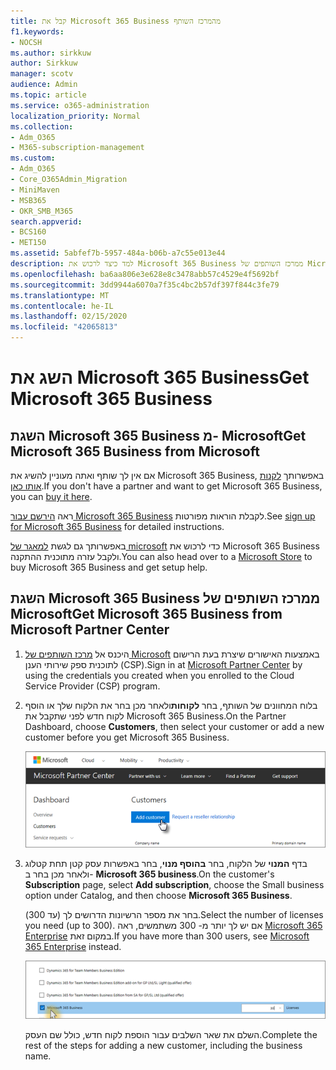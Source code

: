 ```yaml
---
title: קבל את Microsoft 365 Business מהמרכז השותף
f1.keywords:
- NOCSH
ms.author: sirkkuw
author: Sirkkuw
manager: scotv
audience: Admin
ms.topic: article
ms.service: o365-administration
localization_priority: Normal
ms.collection:
- Adm_O365
- M365-subscription-management
ms.custom:
- Adm_O365
- Core_O365Admin_Migration
- MiniMaven
- MSB365
- OKR_SMB_M365
search.appverid:
- BCS160
- MET150
ms.assetid: 5abfef7b-5957-484a-b06b-a7c55e013e44
description: למד כיצד לרכוש את Microsoft 365 Business ממרכז השותפים של Microsoft.
ms.openlocfilehash: ba6aa806e3e628e8c3478abb57c4529e4f5692bf
ms.sourcegitcommit: 3dd9944a6070a7f35c4bc2b57df397f844c3fe79
ms.translationtype: MT
ms.contentlocale: he-IL
ms.lasthandoff: 02/15/2020
ms.locfileid: "42065813"
---
```

# <a name="get-microsoft-365-business"></a><span data-ttu-id="4e790-103">השג את Microsoft 365 Business</span><span class="sxs-lookup"><span data-stu-id="4e790-103">Get Microsoft 365 Business</span></span>

## <a name="get-microsoft-365-business-from-microsoft"></a><span data-ttu-id="4e790-104">השגת Microsoft 365 Business מ- Microsoft</span><span class="sxs-lookup"><span data-stu-id="4e790-104">Get Microsoft 365 Business from Microsoft</span></span>

<span data-ttu-id="4e790-105">אם אין לך שותף ואתה מעוניין להשיג את Microsoft 365 Business, באפשרותך [לקנות אותו כאן](https://www.microsoft.com/en-US/microsoft-365/business).</span><span class="sxs-lookup"><span data-stu-id="4e790-105">If you don't have a partner and want to get Microsoft 365 Business, you can [buy it here](https://www.microsoft.com/en-US/microsoft-365/business).</span></span>

<span data-ttu-id="4e790-106">ראה [הירשם עבור Microsoft 365 Business](sign-up.md) לקבלת הוראות מפורטות.</span><span class="sxs-lookup"><span data-stu-id="4e790-106">See [sign up for Microsoft 365 Business](sign-up.md) for detailed instructions.</span></span>

<span data-ttu-id="4e790-107">באפשרותך גם לגשת [למאגר של microsoft](https://www.microsoft.com/en-us/store/locations/find-a-store?icid=en_US_Store_UH_FAS) כדי לרכוש את Microsoft 365 Business ולקבל עזרה מתוכנית ההתקנה.</span><span class="sxs-lookup"><span data-stu-id="4e790-107">You can also head over to a [Microsoft Store](https://www.microsoft.com/en-us/store/locations/find-a-store?icid=en_US_Store_UH_FAS) to buy Microsoft 365 Business and get setup help.</span></span>
  
## <a name="get-microsoft-365-business-from-microsoft-partner-center"></a><span data-ttu-id="4e790-108">השגת Microsoft 365 Business ממרכז השותפים של Microsoft</span><span class="sxs-lookup"><span data-stu-id="4e790-108">Get Microsoft 365 Business from Microsoft Partner Center</span></span>

1. <span data-ttu-id="4e790-109">היכנס אל [מרכז השותפים של Microsoft](https://go.microsoft.com/fwlink/p/?linkid=849910) באמצעות האישורים שיצרת בעת הרישום לתוכנית ספק שירותי הענן (CSP).</span><span class="sxs-lookup"><span data-stu-id="4e790-109">Sign in at [Microsoft Partner Center](https://go.microsoft.com/fwlink/p/?linkid=849910) by using the credentials you created when you enrolled to the Cloud Service Provider (CSP) program.</span></span> 
    
2. <span data-ttu-id="4e790-110">בלוח המחוונים של השותף, בחר **לקוחות**ולאחר מכן בחר את הלקוח שלך או הוסף לקוח חדש לפני שתקבל את Microsoft 365 Business.</span><span class="sxs-lookup"><span data-stu-id="4e790-110">On the Partner Dashboard, choose **Customers**, then select your customer or add a new customer before you get Microsoft 365 Business.</span></span>
    
    ![במרכז השותפים של Microsoft, הוסף לקוח.](../media/ec807d07-bbd2-411f-8fe1-c644cf9a3882.png)
  
3. <span data-ttu-id="4e790-112">בדף **המנוי** של הלקוח, בחר **בהוסף מנוי**, בחר באפשרות עסק קטן תחת קטלוג ולאחר מכן בחר ב- **Microsoft 365 business**.</span><span class="sxs-lookup"><span data-stu-id="4e790-112">On the customer's **Subscription** page, select **Add subscription**, choose the Small business option under Catalog, and then choose **Microsoft 365 Business**.</span></span>
    
    <span data-ttu-id="4e790-113">בחר את מספר הרשיונות הדרושים לך (עד 300).</span><span class="sxs-lookup"><span data-stu-id="4e790-113">Select the number of licenses you need (up to 300).</span></span> <span data-ttu-id="4e790-114">אם יש לך יותר מ- 300 משתמשים, ראה [Microsoft 365 Enterprise](https://go.microsoft.com/fwlink/p/?linkid=862316) במקום זאת.</span><span class="sxs-lookup"><span data-stu-id="4e790-114">If you have more than 300 users, see [Microsoft 365 Enterprise](https://go.microsoft.com/fwlink/p/?linkid=862316) instead.</span></span> 
    
    ![בדף המנוי החדש, בחר בעסק קטן.](../media/52d99e89-2175-4974-84bb-dd626048541b.png)
  
    <span data-ttu-id="4e790-116">השלם את שאר השלבים עבור הוספת לקוח חדש, כולל שם העסק.</span><span class="sxs-lookup"><span data-stu-id="4e790-116">Complete the rest of the steps for adding a new customer, including the business name.</span></span>
    


